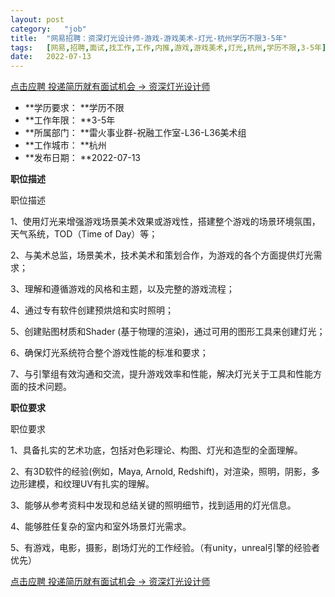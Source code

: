 ```yaml
---
layout:	post
category:	"job"
title:	"网易招聘：资深灯光设计师-游戏-游戏美术-灯光-杭州学历不限3-5年"
tags:	[网易,招聘,面试,找工作,工作,内推,游戏,游戏美术,灯光,杭州,学历不限,3-5年]
date:	2022-07-13
---
```


[点击应聘 投递简历就有面试机会 ->  资深灯光设计师](http://mobile.bole.netease.com/bole/boleDetail?id=28991&employeeId=346f03c3cda5f04c&key=all)



- **学历要求： **学历不限
- **工作年限： **3-5年
- **所属部门： **雷火事业群-祝融工作室-L36-L36美术组
- **工作城市： **杭州
- **发布日期： **2022-07-13



**职位描述**

职位描述

1、使用灯光来增强游戏场景美术效果或游戏性，搭建整个游戏的场景环境氛围，天气系统，TOD（Time of Day）等；

2、与美术总监，场景美术，技术美术和策划合作，为游戏的各个方面提供灯光需求；

3、理解和遵循游戏的风格和主题，以及完整的游戏流程；

4、通过专有软件创建预烘焙和实时照明；

5、创建贴图材质和Shader (基于物理的渲染)，通过可用的图形工具来创建灯光；

6、确保灯光系统符合整个游戏性能的标准和要求；

7、与引擎组有效沟通和交流，提升游戏效率和性能，解决灯光关于工具和性能方面的技术问题。





**职位要求**

职位要求

1、具备扎实的艺术功底，包括对色彩理论、构图、灯光和造型的全面理解。

2、有3D软件的经验(例如，Maya, Arnold, Redshift)，对渲染，照明，阴影，多边形建模，和纹理UV有扎实的理解。

3、能够从参考资料中发现和总结关键的照明细节，找到适用的灯光信息。

4、能够胜任复杂的室内和室外场景灯光需求。

5、有游戏，电影，摄影，剧场灯光的工作经验。（有unity，unreal引擎的经验者优先）



[点击应聘 投递简历就有面试机会 ->  资深灯光设计师](http://mobile.bole.netease.com/bole/boleDetail?id=28991&employeeId=346f03c3cda5f04c&key=all)